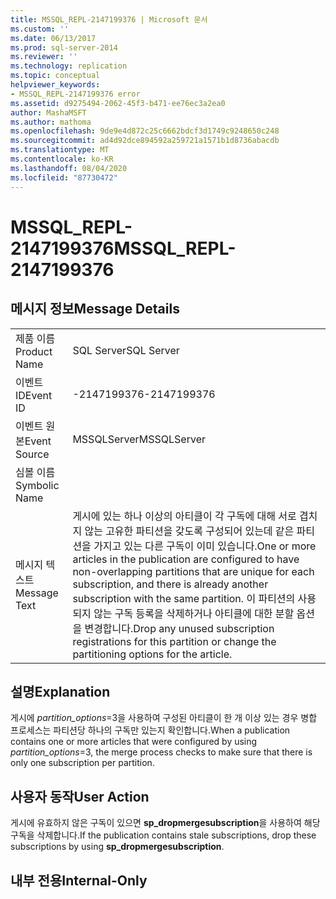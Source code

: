 ```yaml
---
title: MSSQL_REPL-2147199376 | Microsoft 문서
ms.custom: ''
ms.date: 06/13/2017
ms.prod: sql-server-2014
ms.reviewer: ''
ms.technology: replication
ms.topic: conceptual
helpviewer_keywords:
- MSSQL_REPL-2147199376 error
ms.assetid: d9275494-2062-45f3-b471-ee76ec3a2ea0
author: MashaMSFT
ms.author: mathoma
ms.openlocfilehash: 9de9e4d872c25c6662bdcf3d1749c9248650c248
ms.sourcegitcommit: ad4d92dce894592a259721a1571b1d8736abacdb
ms.translationtype: MT
ms.contentlocale: ko-KR
ms.lasthandoff: 08/04/2020
ms.locfileid: "87730472"
---
```

# <a name="mssql_repl-2147199376"></a><span data-ttu-id="58daf-102">MSSQL_REPL-2147199376</span><span class="sxs-lookup"><span data-stu-id="58daf-102">MSSQL_REPL-2147199376</span></span>
    
## <a name="message-details"></a><span data-ttu-id="58daf-103">메시지 정보</span><span class="sxs-lookup"><span data-stu-id="58daf-103">Message Details</span></span>  
  
|||  
|-|-|  
|<span data-ttu-id="58daf-104">제품 이름</span><span class="sxs-lookup"><span data-stu-id="58daf-104">Product Name</span></span>|<span data-ttu-id="58daf-105">SQL Server</span><span class="sxs-lookup"><span data-stu-id="58daf-105">SQL Server</span></span>|  
|<span data-ttu-id="58daf-106">이벤트 ID</span><span class="sxs-lookup"><span data-stu-id="58daf-106">Event ID</span></span>|<span data-ttu-id="58daf-107">-2147199376</span><span class="sxs-lookup"><span data-stu-id="58daf-107">-2147199376</span></span>|  
|<span data-ttu-id="58daf-108">이벤트 원본</span><span class="sxs-lookup"><span data-stu-id="58daf-108">Event Source</span></span>|<span data-ttu-id="58daf-109">MSSQLServer</span><span class="sxs-lookup"><span data-stu-id="58daf-109">MSSQLServer</span></span>|  
|<span data-ttu-id="58daf-110">심볼 이름</span><span class="sxs-lookup"><span data-stu-id="58daf-110">Symbolic Name</span></span>||  
|<span data-ttu-id="58daf-111">메시지 텍스트</span><span class="sxs-lookup"><span data-stu-id="58daf-111">Message Text</span></span>|<span data-ttu-id="58daf-112">게시에 있는 하나 이상의 아티클이 각 구독에 대해 서로 겹치지 않는 고유한 파티션을 갖도록 구성되어 있는데 같은 파티션을 가지고 있는 다른 구독이 이미 있습니다.</span><span class="sxs-lookup"><span data-stu-id="58daf-112">One or more articles in the publication are configured to have non-overlapping partitions that are unique for each subscription, and there is already another subscription with the same partition.</span></span> <span data-ttu-id="58daf-113">이 파티션의 사용되지 않는 구독 등록을 삭제하거나 아티클에 대한 분할 옵션을 변경합니다.</span><span class="sxs-lookup"><span data-stu-id="58daf-113">Drop any unused subscription registrations for this partition or change the partitioning options for the article.</span></span>|  
  
## <a name="explanation"></a><span data-ttu-id="58daf-114">설명</span><span class="sxs-lookup"><span data-stu-id="58daf-114">Explanation</span></span>  
 <span data-ttu-id="58daf-115">게시에 *partition_options*=3을 사용하여 구성된 아티클이 한 개 이상 있는 경우 병합 프로세스는 파티션당 하나의 구독만 있는지 확인합니다.</span><span class="sxs-lookup"><span data-stu-id="58daf-115">When a publication contains one or more articles that were configured by using *partition_options*=3, the merge process checks to make sure that there is only one subscription per partition.</span></span>  
  
## <a name="user-action"></a><span data-ttu-id="58daf-116">사용자 동작</span><span class="sxs-lookup"><span data-stu-id="58daf-116">User Action</span></span>  
 <span data-ttu-id="58daf-117">게시에 유효하지 않은 구독이 있으면 **sp_dropmergesubscription**을 사용하여 해당 구독을 삭제합니다.</span><span class="sxs-lookup"><span data-stu-id="58daf-117">If the publication contains stale subscriptions, drop these subscriptions by using **sp_dropmergesubscription**.</span></span>  
  
## <a name="internal-only"></a><span data-ttu-id="58daf-118">내부 전용</span><span class="sxs-lookup"><span data-stu-id="58daf-118">Internal-Only</span></span>  
  
